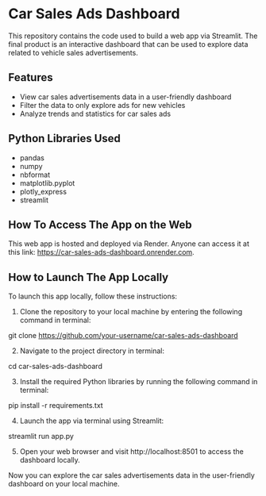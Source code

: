 # Car Sales Ads Dashboard

This repository contains the code used to build a web app via Streamlit. The final product is an interactive dashboard that can be used to explore data related to vehicle sales advertisements. 

## Features

- View car sales advertisements data in a user-friendly dashboard
- Filter the data to only explore ads for new vehicles
- Analyze trends and statistics for car sales ads

## Python Libraries Used

- pandas
- numpy
- nbformat
- matplotlib.pyplot
- plotly_express
- streamlit

## How To Access The App on the Web

This web app is hosted and deployed via Render. Anyone can access it at this link: https://car-sales-ads-dashboard.onrender.com.



## How to Launch The App Locally

To launch this app locally, follow these instructions:

1. Clone the repository to your local machine by entering the following command in terminal:

git clone https://github.com/your-username/car-sales-ads-dashboard

2. Navigate to the project directory in terminal:

cd car-sales-ads-dashboard 

3. Install the required Python libraries by running the following command in terminal:

pip install -r requirements.txt

4. Launch the app via terminal using Streamlit:

streamlit run app.py

5. Open your web browser and visit http://localhost:8501 to access the dashboard locally.

Now you can explore the car sales advertisements data in the user-friendly dashboard on your local machine.